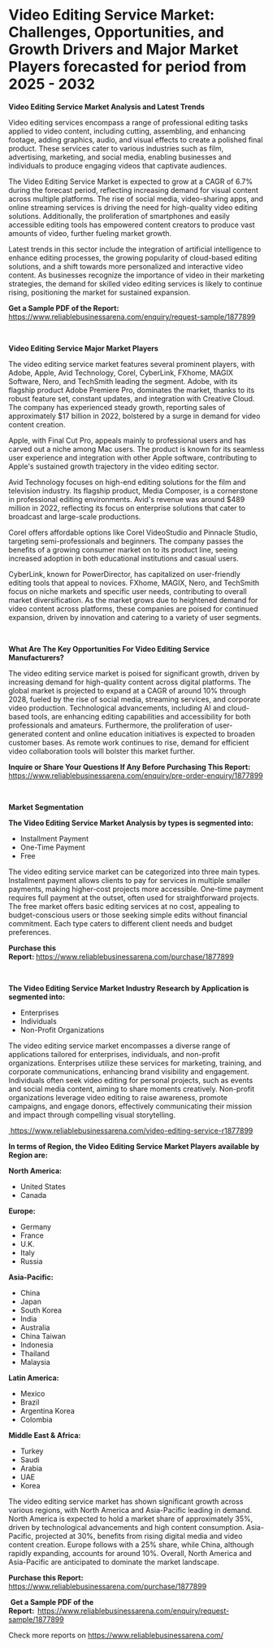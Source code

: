 <p><h1>Video Editing Service Market: Challenges, Opportunities, and Growth Drivers and Major Market Players forecasted for period from 2025 - 2032</h1></p><p><strong>Video Editing Service Market Analysis and Latest Trends</strong></p>
<p><p>Video editing services encompass a range of professional editing tasks applied to video content, including cutting, assembling, and enhancing footage, adding graphics, audio, and visual effects to create a polished final product. These services cater to various industries such as film, advertising, marketing, and social media, enabling businesses and individuals to produce engaging videos that captivate audiences.</p><p>The Video Editing Service Market is expected to grow at a CAGR of 6.7% during the forecast period, reflecting increasing demand for visual content across multiple platforms. The rise of social media, video-sharing apps, and online streaming services is driving the need for high-quality video editing solutions. Additionally, the proliferation of smartphones and easily accessible editing tools has empowered content creators to produce vast amounts of video, further fueling market growth.</p><p>Latest trends in this sector include the integration of artificial intelligence to enhance editing processes, the growing popularity of cloud-based editing solutions, and a shift towards more personalized and interactive video content. As businesses recognize the importance of video in their marketing strategies, the demand for skilled video editing services is likely to continue rising, positioning the market for sustained expansion.</p></p>
<p><strong>Get a Sample PDF of the Report:&nbsp;</strong> <a href="https://www.reliablebusinessarena.com/enquiry/request-sample/1877899?utm_campaign=3354&utm_medium=2&utm_source=Github&utm_content=ia&utm_term=11032025&utm_id=video-editing-service">https://www.reliablebusinessarena.com/enquiry/request-sample/1877899</a></p>
<p>&nbsp;</p>
<p><strong>Video Editing Service Major Market Players</strong></p>
<p><p>The video editing service market features several prominent players, with Adobe, Apple, Avid Technology, Corel, CyberLink, FXhome, MAGIX Software, Nero, and TechSmith leading the segment. Adobe, with its flagship product Adobe Premiere Pro, dominates the market, thanks to its robust feature set, constant updates, and integration with Creative Cloud. The company has experienced steady growth, reporting sales of approximately $17 billion in 2022, bolstered by a surge in demand for video content creation.</p><p>Apple, with Final Cut Pro, appeals mainly to professional users and has carved out a niche among Mac users. The product is known for its seamless user experience and integration with other Apple software, contributing to Apple's sustained growth trajectory in the video editing sector.</p><p>Avid Technology focuses on high-end editing solutions for the film and television industry. Its flagship product, Media Composer, is a cornerstone in professional editing environments. Avid's revenue was around $489 million in 2022, reflecting its focus on enterprise solutions that cater to broadcast and large-scale productions.</p><p>Corel offers affordable options like Corel VideoStudio and Pinnacle Studio, targeting semi-professionals and beginners. The company passes the benefits of a growing consumer market on to its product line, seeing increased adoption in both educational institutions and casual users.</p><p>CyberLink, known for PowerDirector, has capitalized on user-friendly editing tools that appeal to novices. FXhome, MAGIX, Nero, and TechSmith focus on niche markets and specific user needs, contributing to overall market diversification. As the market grows due to heightened demand for video content across platforms, these companies are poised for continued expansion, driven by innovation and catering to a variety of user segments.</p></p>
<p>&nbsp;</p>
<p><strong>What Are The Key Opportunities For Video Editing Service Manufacturers?</strong></p>
<p><p>The video editing service market is poised for significant growth, driven by increasing demand for high-quality content across digital platforms. The global market is projected to expand at a CAGR of around 10% through 2028, fueled by the rise of social media, streaming services, and corporate video production. Technological advancements, including AI and cloud-based tools, are enhancing editing capabilities and accessibility for both professionals and amateurs. Furthermore, the proliferation of user-generated content and online education initiatives is expected to broaden customer bases. As remote work continues to rise, demand for efficient video collaboration tools will bolster this market further.</p></p>
<p><strong>Inquire or Share Your Questions If Any Before Purchasing This Report:</strong> <a href="https://www.reliablebusinessarena.com/enquiry/pre-order-enquiry/1877899?utm_campaign=3354&utm_medium=2&utm_source=Github&utm_content=ia&utm_term=11032025&utm_id=video-editing-service">https://www.reliablebusinessarena.com/enquiry/pre-order-enquiry/1877899</a></p>
<p>&nbsp;</p>
<p><strong>Market Segmentation</strong></p>
<p><strong>The Video Editing Service Market Analysis by types is segmented into:</strong></p>
<p><ul><li>Installment Payment</li><li>One-Time Payment</li><li>Free</li></ul></p>
<p><p>The video editing service market can be categorized into three main types. Installment payment allows clients to pay for services in multiple smaller payments, making higher-cost projects more accessible. One-time payment requires full payment at the outset, often used for straightforward projects. The free market offers basic editing services at no cost, appealing to budget-conscious users or those seeking simple edits without financial commitment. Each type caters to different client needs and budget preferences.</p></p>
<p><strong>Purchase this Report:&nbsp;</strong><a href="https://www.reliablebusinessarena.com/purchase/1877899?utm_campaign=3354&utm_medium=2&utm_source=Github&utm_content=ia&utm_term=11032025&utm_id=video-editing-service">https://www.reliablebusinessarena.com/purchase/1877899</a></p>
<p>&nbsp;</p>
<p><strong>The Video Editing Service Market Industry Research by Application is segmented into:</strong></p>
<p><ul><li>Enterprises</li><li>Individuals</li><li>Non-Profit Organizations</li></ul></p>
<p><p>The video editing service market encompasses a diverse range of applications tailored for enterprises, individuals, and non-profit organizations. Enterprises utilize these services for marketing, training, and corporate communications, enhancing brand visibility and engagement. Individuals often seek video editing for personal projects, such as events and social media content, aiming to share moments creatively. Non-profit organizations leverage video editing to raise awareness, promote campaigns, and engage donors, effectively communicating their mission and impact through compelling visual storytelling.</p></p>
<p><a href="https://www.reliablebusinessarena.com/video-editing-service-r1877899?utm_campaign=3354&utm_medium=2&utm_source=Github&utm_content=ia&utm_term=11032025&utm_id=video-editing-service">&nbsp;https://www.reliablebusinessarena.com/video-editing-service-r1877899</a></p>
<p><strong>In terms of Region, the Video Editing Service Market Players available by Region are:</strong></p>
<p>
    <p> <strong> North America: </strong>
        <ul>
            <li>United States</li>
            <li>Canada</li>
        </ul>
        </p> 
    <p> <strong> Europe: </strong>
        <ul>
            <li>Germany</li>
            <li>France</li>
            <li>U.K.</li>
            <li>Italy</li>
            <li>Russia</li>
        </ul>
        </p> 
    <p> <strong> Asia-Pacific: </strong>
        <ul>
            <li>China</li>
            <li>Japan</li>
            <li>South Korea</li>
            <li>India</li>
            <li>Australia</li>
            <li>China Taiwan</li>
            <li>Indonesia</li>
            <li>Thailand</li>
            <li>Malaysia</li>
        </ul>
        </p> 
    <p> <strong> Latin America: </strong>
        <ul>
            <li>Mexico</li>
            <li>Brazil</li>
            <li>Argentina Korea</li>
            <li>Colombia</li>
        </ul>
        </p> 
    <p> <strong> Middle East & Africa: </strong>
        <ul>
            <li>Turkey</li>
            <li>Saudi</li>
            <li>Arabia</li>
            <li>UAE</li>
            <li>Korea</li>
        </ul>
    </p>
    </p>
<p><p>The video editing service market has shown significant growth across various regions, with North America and Asia-Pacific leading in demand. North America is expected to hold a market share of approximately 35%, driven by technological advancements and high content consumption. Asia-Pacific, projected at 30%, benefits from rising digital media and video content creation. Europe follows with a 25% share, while China, although rapidly expanding, accounts for around 10%. Overall, North America and Asia-Pacific are anticipated to dominate the market landscape.</p></p>
<p><strong>Purchase this Report: </strong><a href="https://www.reliablebusinessarena.com/purchase/1877899?utm_campaign=3354&utm_medium=2&utm_source=Github&utm_content=ia&utm_term=11032025&utm_id=video-editing-service">https://www.reliablebusinessarena.com/purchase/1877899</a></p>
<p>&nbsp;<strong>Get a Sample PDF of the Report:&nbsp;&nbsp;</strong><a href="https://www.reliablebusinessarena.com/enquiry/request-sample/1877899?utm_campaign=3354&utm_medium=2&utm_source=Github&utm_content=ia&utm_term=11032025&utm_id=video-editing-service">https://www.reliablebusinessarena.com/enquiry/request-sample/1877899</a></p>
<p><strong></strong></p>
<p>Check more reports on <a href="https://www.reliablebusinessarena.com/?utm_campaign=3354&utm_medium=2&utm_source=Github&utm_content=ia&utm_term=11032025&utm_id=video-editing-service">https://www.reliablebusinessarena.com/</a></p>